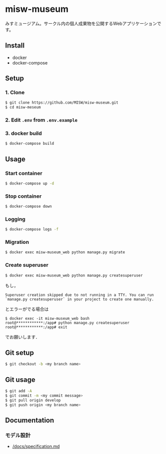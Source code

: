 # misw-museum

みすミュージアム。サークル内の個人成果物を公開するWebアプリケーションです。

## Install

- docker
- docker-compose

## Setup

### 1. Clone

```bash
$ git clone https://github.com/MISW/misw-museum.git
$ cd misw-meseum
```

### 2. Edit `.env` from `.env.example`

### 3. docker build

```bash
$ docker-compose build
```

## Usage

### Start container

```bash
$ docker-compose up -d
```

### Stop container

```bash
$ docker-compose down
```

### Logging

```bash
$ docker-compose logs -f
```

### Migration

```bash
$ docker exec misw-museum_web python manage.py migrate
```

### Create superuser

```bash
$ docker exec misw-museum_web python manage.py createsuperuser
```
もし，
```
Superuser creation skipped due to not running in a TTY. You can run `manage.py createsuperuser` in your project to create one manually.
```
とエラーがでる場合は
```
$ docker exec -it misw-museum_web bash
root@************:/app# python manage.py createsuperuser
root@************:/app# exit
```
でお願いします．

## Git setup

```bash
$ git checkout -b <my branch name>
```

## Git usage

```bash
$ git add -A
$ git commit -m <my commit message>
$ git pull origin develop
$ git push origin <my branch name>
```

## Documentation

### モデル設計

- [/docs/specification.md](https://github.com/MISW/misw-museum/docs/specification.md)